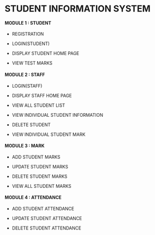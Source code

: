 # STUDENT INFORMATION SYSTEM
#### MODULE 1 : STUDENT

 * REGISTRATION
 
 * LOGIN(STUDENT)
 
 * DISPLAY STUDENT HOME PAGE
 
 * VIEW TEST MARKS
 
#### MODULE 2 : STAFF

 * LOGIN(STAFF)
 
 * DISPLAY STAFF HOME PAGE
 
 * VIEW ALL STUDENT LIST
 
 * VIEW INDIVIDUAL STUDENT INFORMATION
 
 * DELETE STUDENT
 
 * VIEW INDIVIDUAL STUDENT MARK

#### MODULE 3 : MARK

  * ADD STUDENT MARKS
  
  * UPDATE STUDENT MARKS
  
  * DELETE STUDENT MARKS
  
  * VIEW ALL STUDENT MARKS
  
#### MODULE 4 : ATTENDANCE

  * ADD STUDENT ATTENDANCE
  
  * UPDATE STUDENT ATTENDANCE
  
  * DELETE STUDENT ATTENDANCE 